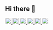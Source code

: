 ## Hi there 👋

<!--
**huanshenyi/huanshenyi** is a ✨ _special_ ✨ repository because its `README.md` (this file) appears on your GitHub profile.

Here are some ideas to get you started:

- 🔭 I’m currently working on ...
- 🌱 I’m currently learning ...
- 👯 I’m looking to collaborate on ...
- 🤔 I’m looking for help with ...
- 💬 Ask me about ...
- 📫 How to reach me: ...
- 😄 Pronouns: ...
- ⚡ Fun fact: ...
-->
<p align="left">
  <a href="https://github.com/huanshenyi">
    <img height="20" src="https://komarev.com/ghpvc/?username=huanshenyi" />
  </a>
  <a href="https://github.com/huanshenyi">
    <img height="20" src="https://img.shields.io/github/followers/huanshenyi?label=follow&logo=github&style=flat" />
  </a>
  <a href="http://qiita.com/Syoitu">
    <img height="20" src="https://qiita-badge.apiapi.app/s/Syoitu/posts.svg" />
  </a>
  <a href="http://qiita.com/Syoitu">
    <img height="20" src="https://qiita-badge.apiapi.app/s/Syoitu/contributions.svg" />
  </a>
  <a href="https://zenn.dev/pyhrinezumi">
    <img height="20" src="https://badgen.org/img/zenn/pyhrinezumi/articles?style=plastic" />
  </a>
    <a href="https://zenn.dev/pyhrinezumi">
    <img height="20" src="  https://badgen.org/img/zenn/pyhrinezumi/likes?style=plastic" />
  </a>
</p>

